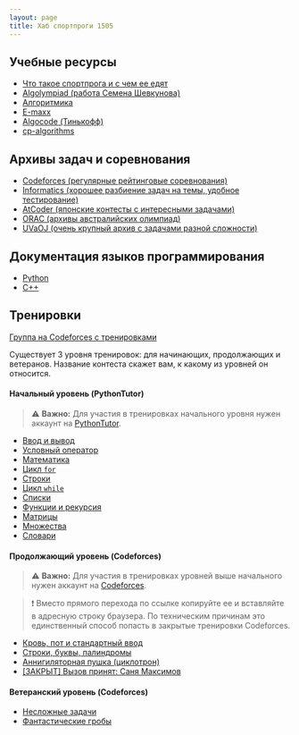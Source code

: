 ```yaml
---
layout: page
title: Хаб спортпроги 1505
---
```



## **Учебные ресурсы**

- [Что такое спортпрога и с чем ее едят](https://algocode.ru/page/how_to_start/)
- [Algolympiad (работа Семена Шевкунова)](https://simonshevkunov.github.io/algolympiad.github.io/)
- [Алгоритмика](https://ru.algorithmica.org)
- [E-maxx](https://e-maxx.ru/algo/)
- [Algocode (Тинькофф)](https://wiki.algocode.ru/index.php?title=%D0%97%D0%B0%D0%B3%D0%BB%D0%B0%D0%B2%D0%BD%D0%B0%D1%8F_%D1%81%D1%82%D1%80%D0%B0%D0%BD%D0%B8%D1%86%D0%B0)
- [cp-algorithms](https://cp-algorithms.com)


## **Архивы задач и cоревнования**

- [Codeforces (регулярные рейтинговые соревнования)](https://codeforces.com)
- [Informatics (хорошее разбиение задач на темы, удобное тестирование)](https://informatics.msk.ru)
- [AtCoder (японские контесты с интересными задачами)](https://atcoder.jp)
- [ORAC (архивы австралийских олимпиад)](https://orac2.info)
- [UVaOJ (очень крупный архив с задачами разной сложности)](https://onlinejudge.org)


## **Документация языков программирования**

- [Python](https://docs.python.org)
- [C++](https://en.cppreference.com)


## **Тренировки**

[Группа на Codeforces с тренировками](https://codeforces.com/group/E7ZWhhsbc5/)

Существует 3 уровня тренировок: для начинающих, продолжающих и ветеранов. Название контеста скажет вам, к какому из уровней он относится.


#### Начальный уровень (PythonTutor)

> ⚠️ **Важно:** Для участия в тренировках начального уровня нужен аккаунт на [PythonTutor](https://pythontutor.ru).

- [Ввод и вывод](https://pythontutor.ru/lessons/inout_and_arithmetic_operations/)
- [Условный оператор](https://pythontutor.ru/lessons/ifelse/)
- [Математика](https://pythontutor.ru/lessons/int_and_float/)
- [Цикл `for`](https://pythontutor.ru/lessons/for_loop/)
- [Строки](https://pythontutor.ru/lessons/str/)
- [Цикл `while`](https://pythontutor.ru/lessons/while/)
- [Списки](https://pythontutor.ru/lessons/lists/)
- [Функции и рекурсия](https://pythontutor.ru/lessons/functions/)
- [Матрицы](https://pythontutor.ru/lessons/2d_arrays/)
- [Множества](https://pythontutor.ru/lessons/sets/)
- [Словари](https://pythontutor.ru/lessons/dicts/)


#### Продолжающий уровень (Codeforces)

> ⚠️ **Важно:** Для участия в тренировках уровней выше начального нужен аккаунт на [Codeforces](https://codeforces.com).

> ❗ Вместо прямого перехода по ссылке копируйте ее и вставляйте в адресную строку браузера. По техническим причинам это единственный способ попасть в закрытые тренировки Codeforces.

- [Кровь, пот и стандартный ввод](https://codeforces.com/group/E7ZWhhsbc5/contest/385821)
- [Строки, буквы, палиндромы](https://codeforces.com/group/E7ZWhhsbc5/contest/385824)
- [Аннигиляторная пушка (циклотрон)](https://codeforces.com/group/E7ZWhhsbc5/contest/385823)
- [[ЗАКРЫТ] Вызов принят: Саня Максимов](https://codeforces.com/gym/379815)


#### Ветеранский уровень (Codeforces)

- [Несложные задачи](https://codeforces.com/group/E7ZWhhsbc5/contest/385825)
- [Фантастические гробы](https://codeforces.com/group/E7ZWhhsbc5/contest/395833)

